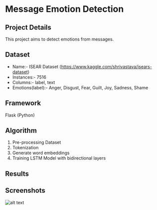 # Message Emotion Detection

## Project Details
This project aims to detect emotions from messages. 

## Dataset
* Name:- ISEAR Dataset (https://www.kaggle.com/shrivastava/isears-dataset)
* Instances:- 7516
* Columns:- label, text
* Emotions(label):- Anger, Disgust, Fear, Guilt, Joy, Sadness, Shame 

## Framework
Flask (Python)

## Algorithm
1. Pre-processing Dataset
2. Tokenization
3. Generate word embeddings
4. Training LSTM Model with bidirectional layers

## Results

## Screenshots

![alt text](https://github.com/Scorpi35/Flask-Emotion-Detection/blob/master/images/Screen%20Shot%202020-09-25%20at%2016.49.58.png)






